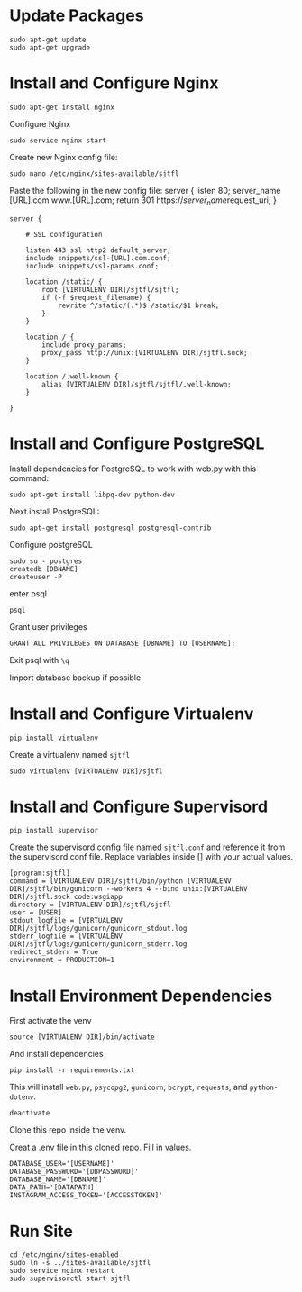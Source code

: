 # Update Packages

    sudo apt-get update
    sudo apt-get upgrade
    
# Install and Configure Nginx

    sudo apt-get install nginx
    
Configure Nginx

    sudo service nginx start

Create new Nginx config file:
    
    sudo nano /etc/nginx/sites-available/sjtfl

Paste the following in the new config file:
    server {
        listen 80;
        server_name [URL].com www.[URL].com;
        return 301 https://$server_name$request_uri;
    }

    server {

        # SSL configuration

        listen 443 ssl http2 default_server;
        include snippets/ssl-[URL].com.conf;
        include snippets/ssl-params.conf;

        location /static/ {
            root [VIRTUALENV DIR]/sjtfl/sjtfl;
            if (-f $request_filename) {
                rewrite ^/static/(.*)$ /static/$1 break;
            }
        }

        location / {
            include proxy_params;
            proxy_pass http://unix:[VIRTUALENV DIR]/sjtfl.sock;
        }

        location /.well-known {
            alias [VIRTUALENV DIR]/sjtfl/sjtfl/.well-known;
        }

    }

# Install and Configure PostgreSQL

Install dependencies for PostgreSQL to work with web.py with this command:

    sudo apt-get install libpq-dev python-dev

Next install PostgreSQL:

    sudo apt-get install postgresql postgresql-contrib

Configure postgreSQL

    sudo su - postgres
    createdb [DBNAME]
    createuser -P

enter psql
    
    psql
 
Grant user privileges

    GRANT ALL PRIVILEGES ON DATABASE [DBNAME] TO [USERNAME];
    
Exit psql with `\q`

Import database backup if possible

# Install and Configure Virtualenv
    
    pip install virtualenv

Create a virtualenv named `sjtfl`

    sudo virtualenv [VIRTUALENV DIR]/sjtfl

# Install and Configure Supervisord

    pip install supervisor
    
Create the supervisord config file named `sjtfl.conf` and reference it from the supervisord.conf file. Replace variables inside [] with your actual values.

    [program:sjtfl]
    command = [VIRTUALENV DIR]/sjtfl/bin/python [VIRTUALENV DIR]/sjtfl/bin/gunicorn --workers 4 --bind unix:[VIRTUALENV DIR]/sjtfl.sock code:wsgiapp
    directory = [VIRTUALENV DIR]/sjtfl/sjtfl
    user = [USER]
    stdout_logfile = [VIRTUALENV DIR]/sjtfl/logs/gunicorn/gunicorn_stdout.log
    stderr_logfile = [VIRTUALENV DIR]/sjtfl/logs/gunicorn/gunicorn_stderr.log
    redirect_stderr = True
    environment = PRODUCTION=1

# Install Environment Dependencies

First activate the venv

    source [VIRTUALENV DIR]/bin/activate

And install dependencies

    pip install -r requirements.txt

This will install `web.py`, `psycopg2`, `gunicorn`, `bcrypt`, `requests`, and `python-dotenv`.

    deactivate

Clone this repo inside the venv.

Creat a .env file in this cloned repo. Fill in values.

    DATABASE_USER='[USERNAME]'
    DATABASE_PASSWORD='[DBPASSWORD]'
    DATABASE_NAME='[DBNAME]'
    DATA_PATH='[DATAPATH]'
    INSTAGRAM_ACCESS_TOKEN='[ACCESSTOKEN]'

# Run Site 

    cd /etc/nginx/sites-enabled
    sudo ln -s ../sites-available/sjtfl
    sudo service nginx restart
    sudo supervisorctl start sjtfl
